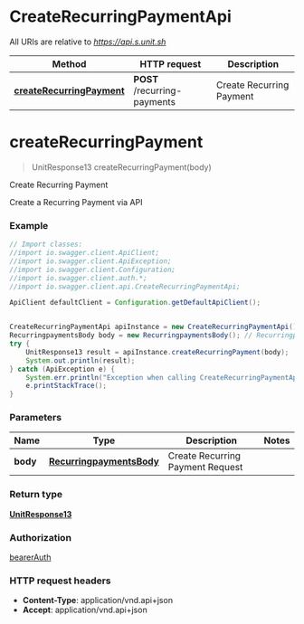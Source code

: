 # CreateRecurringPaymentApi

All URIs are relative to *https://api.s.unit.sh*

Method | HTTP request | Description
------------- | ------------- | -------------
[**createRecurringPayment**](CreateRecurringPaymentApi.md#createRecurringPayment) | **POST** /recurring-payments | Create Recurring Payment

<a name="createRecurringPayment"></a>
# **createRecurringPayment**
> UnitResponse13 createRecurringPayment(body)

Create Recurring Payment

Create a Recurring Payment via API 

### Example
```java
// Import classes:
//import io.swagger.client.ApiClient;
//import io.swagger.client.ApiException;
//import io.swagger.client.Configuration;
//import io.swagger.client.auth.*;
//import io.swagger.client.api.CreateRecurringPaymentApi;

ApiClient defaultClient = Configuration.getDefaultApiClient();


CreateRecurringPaymentApi apiInstance = new CreateRecurringPaymentApi();
RecurringpaymentsBody body = new RecurringpaymentsBody(); // RecurringpaymentsBody | Create Recurring Payment Request
try {
    UnitResponse13 result = apiInstance.createRecurringPayment(body);
    System.out.println(result);
} catch (ApiException e) {
    System.err.println("Exception when calling CreateRecurringPaymentApi#createRecurringPayment");
    e.printStackTrace();
}
```

### Parameters

Name | Type | Description  | Notes
------------- | ------------- | ------------- | -------------
 **body** | [**RecurringpaymentsBody**](RecurringpaymentsBody.md)| Create Recurring Payment Request |

### Return type

[**UnitResponse13**](UnitResponse13.md)

### Authorization

[bearerAuth](../README.md#bearerAuth)

### HTTP request headers

 - **Content-Type**: application/vnd.api+json
 - **Accept**: application/vnd.api+json

